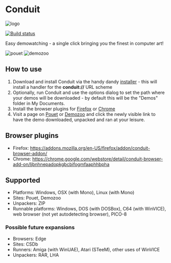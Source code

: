 # Conduit

![logo](https://user-images.githubusercontent.com/1702533/34439501-b899a1e6-ecae-11e7-832f-9957af88558b.png)

[![Build status](https://ci.appveyor.com/api/projects/status/xba3kmigbnuffrji?svg=true)](https://ci.appveyor.com/project/Gargaj/conduit)

Easy demowatching - a single click bringing you the finest in computer art!

![pouet](https://user-images.githubusercontent.com/1702533/34439509-c1191d60-ecae-11e7-9df5-c47767c8f7a1.png)
![demozoo](https://user-images.githubusercontent.com/1702533/34439543-0a474d68-ecaf-11e7-9ca0-3b6b5f72f2c9.png)

## How to use
1. Download and install Conduit via the handy dandy [installer](https://github.com/Gargaj/Conduit/releases) - this will install a handler for the **conduit://** URL scheme
2. Optionally, run Conduit and use the options dialog to set the path where your demos will be downloaded - by default this will be the "Demos" folder in My Documents.
3. Install the browser plugins for [Firefox](https://addons.mozilla.org/en-US/firefox/addon/conduit-browser-addon/) or [Chrome](https://chrome.google.com/webstore/detail/conduit-browser-add-on/ljbnhnepadopkgbcbifogmfaaphhbpha)
4. Visit a page on [Pouet](http://www.pouet.net/prod.php?which=65342) or [Demozoo](https://demozoo.org/productions/136150/) and click the newly visible link to have the demo downloaded, unpacked and ran at your leisure.

## Browser plugins
* Firefox: https://addons.mozilla.org/en-US/firefox/addon/conduit-browser-addon/
* Chrome: https://chrome.google.com/webstore/detail/conduit-browser-add-on/ljbnhnepadopkgbcbifogmfaaphhbpha

## Supported
* Platforms: Windows, OSX (with Mono), Linux (with Mono)
* Sites: Pouet, Demozoo
* Unpackers: ZIP
* Runnable platforms: Windows, DOS (with DOSBox), C64 (with WinVICE), web browser (not yet autodetecting browser), PICO-8
### Possible future expansions
* Browsers: Edge
* Sites: CSDb
* Runners: Amiga (with WinUAE), Atari (STeeM), other uses of WinVICE
* Unpackers: RAR, LHA
